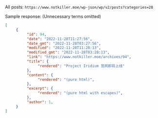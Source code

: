 All posts: `https://www.notkiller.moe/wp-json/wp/v2/posts?categories=28`

Sample response: (Unnecessary terms omitted)

```json
[
     {
          "id": 94,
          "date": "2022-11-28T11:27:56",
          "date_gmt": "2022-11-28T03:27:56",
          "modified": "2022-11-28T11:28:13",
          "modified_gmt": "2022-11-28T03:28:13",
          "link": "https://www.notkiller.moe/archives/94",
          "title": {
               "rendered": "Project Iridium 官网即将上线"
          },
          "content": {
               "rendered": "(pure html)",
          },
          "excerpt": {
               "rendered": "(pure html with escapes)",
          },
          "author": 1,
     }
]
```

